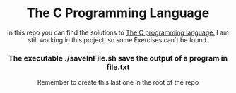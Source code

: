<header>
  <h1>
    The C Programming Language
  </h1>
  <p>
  In this repo you can find the solutions to <a href="https://en.wikipedia.org/wiki/The_C_Programming_Language ""The C programming language"">The C programming language.</a>
  I am still working in this project, so some Exercises can´t be found.
  </p>
  <h3>The executable ./saveInFile.sh save the output of a program in file.txt</h3>
    <p>Remember to create this last one in the root of the repo</p>
</header>
